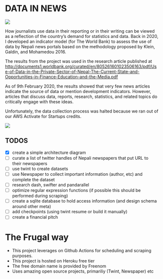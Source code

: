 # DATA IN NEWS
![](https://github.com/ayushsubedi/datainnews_V2/blob/main/datainnews_v2/static/img/showcase.png?raw=true)

How journalists use data in their reporting or in their writing can be viewed as a reflection of the country’s demand for statistics and data. Back in 2020, I developed an indicator model (for The World Bank) to assess the use of data by Nepali news portals based on the methodology proposed by Klein, Galdin, and Mohamedou 2016. 

The results from the project was used in the research article published at http://documents1.worldbank.org/curated/en/805261601023506163/pdf/Use-of-Data-in-the-Private-Sector-of-Nepal-The-Current-State-and-Opportunities-in-Finance-Education-and-the-Media.pdf

As of 9th February 2020, the results showed that very few news articles indicate the source of data or mention development indicators. However, articles that discuss data, reports, research, statistics, and related topics do critically engage with these ideas.

Unfortunately, the data collection process was halted because we ran out of our AWS Activate for Startups credits. 


![](https://github.com/ayushsubedi/datainnews_V2/blob/main/dataflow.png?raw=true)

## TODOS
- [x] create a simple architecture diagram
- [ ] curate a list of twitter handles of Nepali newspapers that put URL to their newspapers
- [ ] use twint to create datasets
- [ ] use Newspaper to collect important information (author, etc) and complete the dataset
- [ ] research dash, swifter and pandarallel
- [ ] optimize regular expression functions (if possible this should be performed during scraping)
- [ ] create a sqlite database to hold access information (and design schema around other meta)
- [ ] add checkpoints (using twint resume or build it manually)
- [ ] create a financial pitch

# The Frugal way

- This project leverages on Github Actions for scheduling and scraping purposes.
- This project is hosted on Heroku free tier
- The free domain name is provided by Freenom
- Uses amazing open source projects, primariliy (Twint, Newspaper) etc 
